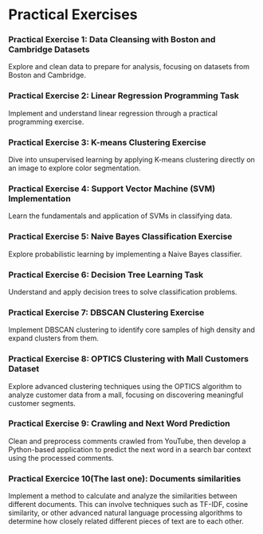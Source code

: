 # Practical Exercises

### Practical Exercise 1: Data Cleansing with Boston and Cambridge Datasets
Explore and clean data to prepare for analysis, focusing on datasets from Boston and Cambridge.

### Practical Exercise 2: Linear Regression Programming Task
Implement and understand linear regression through a practical programming exercise.

### Practical Exercise 3: K-means Clustering Exercise
Dive into unsupervised learning by applying K-means clustering directly on an image to explore color segmentation.

### Practical Exercise 4: Support Vector Machine (SVM) Implementation
Learn the fundamentals and application of SVMs in classifying data.

### Practical Exercise 5: Naive Bayes Classification Exercise
Explore probabilistic learning by implementing a Naive Bayes classifier.

### Practical Exercise 6: Decision Tree Learning Task
Understand and apply decision trees to solve classification problems.

### Practical Exercise 7: DBSCAN Clustering Exercise
Implement DBSCAN clustering to identify core samples of high density and expand clusters from them.

### Practical Exercise 8: OPTICS Clustering with Mall Customers Dataset
Explore advanced clustering techniques using the OPTICS algorithm to analyze customer data from a mall, focusing on discovering meaningful customer segments.

### Practical Exercise 9: Crawling and Next Word Prediction
Clean and preprocess comments crawled from YouTube, then develop a Python-based application to predict the next word in a search bar context using the processed comments.
### Practical Exercice 10(The last one): Documents similarities
Implement a method to calculate and analyze the similarities between different documents. This can involve techniques such as TF-IDF, cosine similarity, or other advanced natural language processing algorithms to determine how closely related different pieces of text are to each other.
